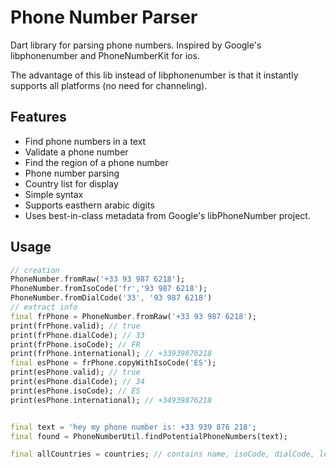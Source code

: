 # Phone Number Parser

Dart library for parsing phone numbers. Inspired by Google's libphonenumber and PhoneNumberKit for ios.

The advantage of this lib instead of libphonenumber is that it instantly supports all platforms (no need for channeling).


## Features

 - Find phone numbers in a text
 - Validate a phone number
 - Find the region of a phone number
 - Phone number parsing
 - Country list for display
 - Simple syntax
 - Supports easthern arabic digits
 - Uses best-in-class metadata from Google's libPhoneNumber project. 

## Usage

```dart
// creation
PhoneNumber.fromRaw('+33 93 987 6218');
PhoneNumber.fromIsoCode('fr','93 987 6218');
PhoneNumber.fromDialCode('33', '93 987 6218')
// extract info
final frPhone = PhoneNumber.fromRaw('+33 93 987 6218');
print(frPhone.valid); // true
print(frPhone.dialCode); // 33
print(frPhone.isoCode); // FR
print(frPhone.international); // +33939876218
final esPhone = frPhone.copyWithIsoCode('ES');
print(esPhone.valid); // true
print(esPhone.dialCode); // 34
print(esPhone.isoCode); // ES
print(esPhone.international); // +34939876218


final text = 'hey my phone number is: +33 939 876 218';
final found = PhoneNumberUtil.findPotentialPhoneNumbers(text);

final allCountries = countries; // contains name, isoCode, dialCode, leading digits, etc

 
```

